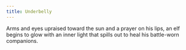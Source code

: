 ```yaml
---
title: Underbelly
---
```


Arms and eyes upraised toward the sun and a prayer on his lips, an elf begins to glow with an inner light that spills out to heal his battle-worn companions.
